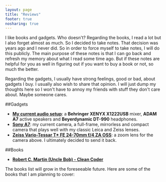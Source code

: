 ```yaml
---
layout: page
title: "Reviews"
footer: true
nosharing: true
---
```

I like books and gadgets. Who doesn't? Regarding the books, I read a lot but I also forget almost as much. So I decided to take notes. That decision was years ago and I never did. So in order to force myself to take notes, I will do this publicly. The main purpose of these notes is that I can go back and refresh my memory about what I read some time ago. But if these notes are helpful for you as well in figuring out if you want to buy a book or not, so much the better. 

Regarding the gadgets, I usually have strong feelings, good or bad, about gadgets I buy. I usually also wish to share that opinion. I will just dump my thoughts here so I won't have to annoy my friends with stuff they don't care about. Maybe someone cares.

##Gadgets
* **[My current audio setup](/reviews/audio-setup)**: a **Behringer XENYX X1222USB** mixer, **ADAM A7** active speakers and **Beyerdynamic DT-990** headphones.
* **[Sony A7](/reviews/sony-a7)**: my current camera, a full-frame, mirrorless and compact camera that plays well with my classic Leica and Zeiss lenses.
* **[Zeiss Vario-Tessar T* FE 24-70mm f/4 ZA OSS](/reviews/zeiss-24-70)**: a zoom lens for the camera above. I ultimately decided to send it back.

##Books
* **[Robert C. Martin (Uncle Bob) - Clean Coder](/reviews/cleancoder)**

The books list will grow in the foreseeable future. Here are some of the books that I am planning to cover:

<SCRIPT charset="utf-8" type="text/javascript" src="http://r.matthiasnehlsen.com/slideshow1/wide"> </SCRIPT>